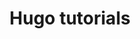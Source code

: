 ---
title: Hugo tutorials
description: Original hugo tutorials
image:

# Badge style
style:
    background: "#2e8d5d"
    color: "#fff"
---